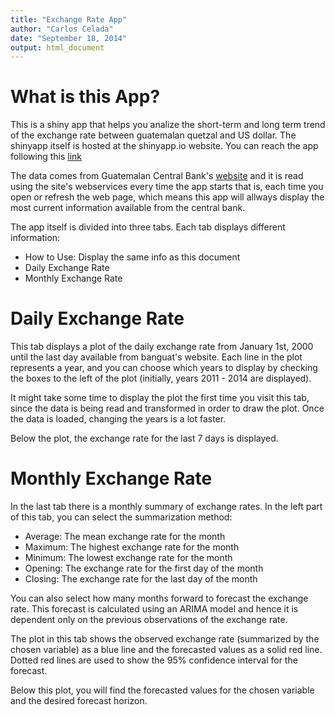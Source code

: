 ```yaml
---
title: "Exchange Rate App"
author: "Carlos Celada"
date: "September 18, 2014"
output: html_document
---
```

What is this App?
================

This is a shiny app that helps you analize the short-term and long term trend of the exchange rate between guatemalan quetzal and US dollar. The shinyapp itself is hosted at the shinyapp.io website. You can reach the app following this [link]("https://talent.shinyapps.io/Project/")

The data comes from Guatemalan Central Bank's [website]("http://banguat.gob.gt/default.asp?lang=2") and it is read using the site's webservices every time the app starts that is, each time you open or refresh the web page, which means this app will allways display the most current information available from the central bank.

The app itself is divided into three tabs. Each tab displays different information:

* How to Use: Display the same info as this document
* Daily Exchange Rate
* Monthly Exchange Rate


Daily Exchange Rate
===================

This tab displays a plot of the daily exchange rate from January 1st, 2000 until the last day available from banguat's website. Each line in the plot represents a year, and you can choose which years to display by checking the boxes to the left of the plot (initially, years 2011 - 2014 are displayed).

It might take some time to display the plot the first time you visit this tab, since the data is being read and transformed in order to draw the plot. Once the data is loaded, changing the years is a lot faster.

Below the plot, the exchange rate for the last 7 days is displayed.


Monthly Exchange Rate
====================

In the last tab there is a monthly summary of exchange rates. In the left part of this tab, you can select the summarization method:

* Average: The mean exchange rate for the month
* Maximum: The highest exchange rate for the month
* Minimum: The lowest exchange rate for the month
* Opening: The exchange rate for the first day of the month
* Closing: The exchange rate for the last day of the month

You can also select how many months forward to forecast the exchange rate. This forecast is calculated using an ARIMA model and hence it is dependent only on the previous observations of the exchange rate.

The plot in this tab shows the observed exchange rate (summarized by the chosen variable) as a blue line and the forecasted values as a solid red line. Dotted red lines are used to show the 95% confidence interval for the forecast.

Below this plot, you will find the forecasted values for the chosen variable and the desired forecast horizon.

